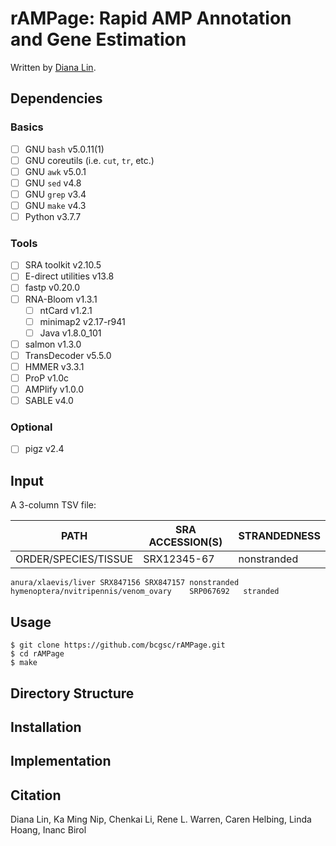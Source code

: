 # rAMPage: Rapid AMP Annotation and Gene Estimation

Written by [Diana Lin](mailto:dlin@bcgsc.ca).

## Dependencies

### Basics

- [ ] GNU `bash` v5.0.11(1)
- [ ] GNU coreutils (i.e. `cut`, `tr`, etc.)
- [ ] GNU `awk` v5.0.1
- [ ] GNU `sed` v4.8
- [ ] GNU `grep` v3.4
- [ ] GNU `make` v4.3
- [ ] Python v3.7.7
<!-- - [ ] Perl v5.32.0 -->

### Tools

- [ ] SRA toolkit v2.10.5
- [ ] E-direct utilities v13.8
- [ ] fastp v0.20.0
- [ ] RNA-Bloom v1.3.1
	- [ ] ntCard v1.2.1
	- [ ] minimap2 v2.17-r941
	- [ ] Java v1.8.0_101
- [ ] salmon v1.3.0
- [ ] TransDecoder v5.5.0
- [ ] HMMER v3.3.1
- [ ] ProP v1.0c
- [ ] AMPlify v1.0.0
- [ ] SABLE v4.0

### Optional

- [ ] pigz v2.4

## Input

A 3-column TSV file:

| PATH | SRA ACCESSION(S) | STRANDEDNESS |
|------|------------------|--------------|
|ORDER/SPECIES/TISSUE|SRX12345-67|nonstranded|

```
anura/xlaevis/liver	SRX847156 SRX847157	nonstranded
hymenoptera/nvitripennis/venom_ovary	SRP067692	stranded
```

## Usage

```
$ git clone https://github.com/bcgsc/rAMPage.git
$ cd rAMPage
$ make
```

## Directory Structure


## Installation


## Implementation


## Citation

Diana Lin, Ka Ming Nip, Chenkai Li, Rene L. Warren, Caren Helbing, Linda Hoang, Inanc Birol
